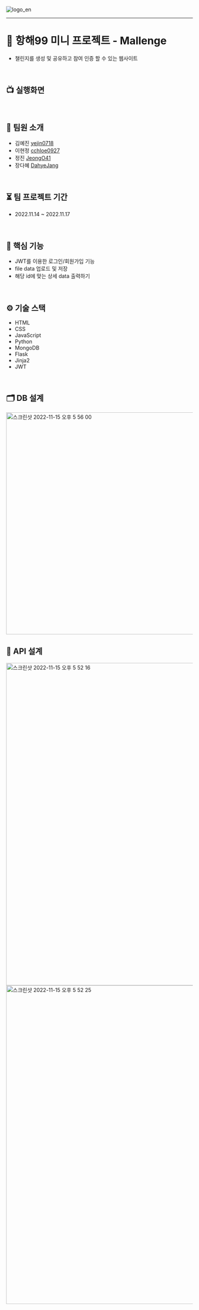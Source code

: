 <br />

![logo_en](https://user-images.githubusercontent.com/96729804/201869527-747d3292-4264-49d1-8dcc-28c2a6f24972.png)
___
# 🚢 항해99 미니 프로젝트 - Mallenge
+ 챌린지를 생성 및 공유하고 참여 인증 할 수 있는 웹사이트

<br />

## 📺 실행화면


<br />

## 👤 팀원 소개
+ 김예진 [yejin0718](https://github.com/yejin0718)
+ 이현정 [cchloe0927](https://github.com/cchloe0927)
+ 정진 [JeongO41](https://github.com/JeongO41)
+ 장다혜 [DahyeJang](https://github.com/DahyeJang)

<br />

## ⏳ 팀 프로젝트 기간
+ 2022.11.14 ~ 2022.11.17

<br />

## 🔑 핵심 기능
+ JWT를 이용한 로그인/회원가입 기능
+ file data 업로드 및 저장
+ 해당 id에 맞는 상세 data 출력하기

<br />

## ⚙️ 기술 스택
+ HTML
+ CSS
+ JavaScript
+ Python
+ MongoDB
+ Flask
+ Jinja2
+ JWT

<br />

## 🗂 DB 설계

<img width="600" alt="스크린샷 2022-11-15 오후 5 56 00" src="https://user-images.githubusercontent.com/96729804/201874915-c8d51788-a553-4336-8bdd-b4950ec8ac11.png">

<br />

## 🧮 API 설계

<img width="871" alt="스크린샷 2022-11-15 오후 5 52 16" src="https://user-images.githubusercontent.com/96729804/201875118-a72dbea4-ade6-42dd-915f-ab355a96d0ba.png">
<img width="861" alt="스크린샷 2022-11-15 오후 5 52 25" src="https://user-images.githubusercontent.com/96729804/201875129-5b76bcc1-2c36-4bc4-82eb-7d6d64bf5507.png">

